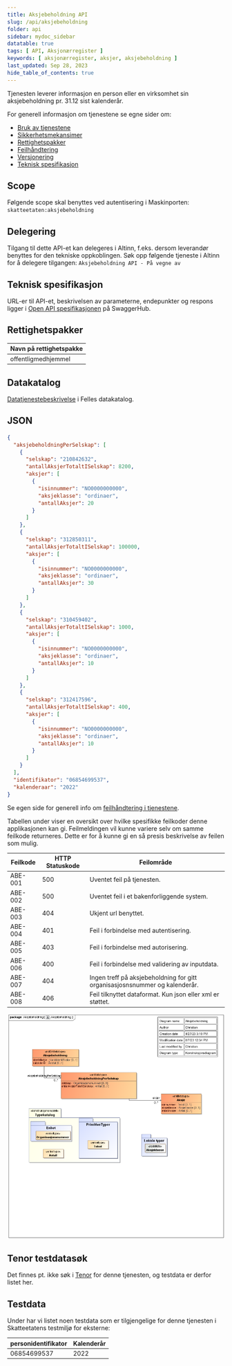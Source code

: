 ```yaml
---
title: Aksjebeholdning API
slug: /api/aksjebeholdning
folder: api
sidebar: mydoc_sidebar
datatable: true
tags: [ API, Aksjonærregister ]
keywords: [ aksjonærregister, aksjer, aksjebeholdning ]
last_updated: Sep 28, 2023
hide_table_of_contents: true
---
```


<summary>Tjenesten leverer informasjon en person eller en virksomhet sin aksjebeholdning pr. 31.12 sist kalenderår.</summary>

<Tabs underline={true}>
<TabItem headerText="Om tjenesten" itemKey="itemKey-1" default>

For generell informasjon om tjenestene se egne sider om:

* [Bruk av tjenestene](../om/bruk.md)
* [Sikkerhetsmekansimer](../om/sikkerhet.md)
* [Rettighetspakker](../om/rettighetspakker.md)
* [Feilhåndtering](../om/feil.md)
* [Versjonering](../om/versjoner.md)
* [Teknisk spesifikasjon](../om/tekniskspesifikasjon.md)

## Scope

Følgende scope skal benyttes ved autentisering i Maskinporten: `skatteetaten:aksjebeholdning`

## Delegering

Tilgang til dette API-et kan delegeres i Altinn, f.eks. dersom leverandør benyttes for den tekniske oppkoblingen. Søk
opp følgende tjeneste i Altinn for å delegere tilgangen: `Aksjebeholdning API - På vegne av`

## Teknisk spesifikasjon

URL-er til API-et, beskrivelsen av parameterne, endepunkter og respons ligger
i [Open API spesifikasjonen](https://app.swaggerhub.com/apis/skatteetaten/aksjebeholdning-api)
på SwaggerHub.

## Rettighetspakker

| Navn på rettighetspakke |	
|-------------------------|
| offentligmedhjemmel     |

## Datakatalog

[Datatjenestebeskrivelse](https://data.norge.no/dataservices/4d2ef08d-b2bb-3d66-af16-449784e58149) i Felles datakatalog.

</TabItem>
<TabItem headerText="Eksempler" itemKey="itemKey-2"> 

## JSON

```json
{
  "aksjebeholdningPerSelskap": [
    {
      "selskap": "210842632",
      "antallAksjerTotaltISelskap": 8200,
      "aksjer": [
        {
          "isinnummer": "NO0000000000",
          "aksjeklasse": "ordinaer",
          "antallAksjer": 20
        }
      ]
    },
    {
      "selskap": "312850311",
      "antallAksjerTotaltISelskap": 100000,
      "aksjer": [
        {
          "isinnummer": "NO0000000000",
          "aksjeklasse": "ordinaer",
          "antallAksjer": 30
        }
      ]
    },
    {
      "selskap": "310459402",
      "antallAksjerTotaltISelskap": 1000,
      "aksjer": [
        {
          "isinnummer": "NO0000000000",
          "aksjeklasse": "ordinaer",
          "antallAksjer": 10
        }
      ]
    },
    {
      "selskap": "312417596",
      "antallAksjerTotaltISelskap": 400,
      "aksjer": [
        {
          "isinnummer": "NO0000000000",
          "aksjeklasse": "ordinaer",
          "antallAksjer": 10
        }
      ]
    }
  ],
  "identifikator": "06854699537",
  "kalenderaar": "2022"
}
```

</TabItem>
<TabItem headerText="Feilkoder" itemKey="itemKey-3">

Se egen side for generell info om [feilhåndtering i tjenestene](../om/feil.md).

Tabellen under viser en oversikt over hvilke spesifikke feilkoder denne applikasjonen kan gi. Feilmeldingen vil kunne variere selv om samme feilkode returneres. Dette er for å kunne gi en så presis beskrivelse av feilen som mulig.

| Feilkode | HTTP Statuskode | Feilområde                                                                  |
|----------|-----------------|-----------------------------------------------------------------------------|
| ABE-001  | 500             | Uventet feil på tjenesten.                                                  |
| ABE-002  | 500             | Uventet feil i et bakenforliggende system.                                  |
| ABE-003  | 404             | Ukjent url benyttet.                                                        |
| ABE-004  | 401             | Feil i forbindelse med autentisering.                                       |
| ABE-005  | 403             | Feil i forbindelse med autorisering.                                        |
| ABE-006  | 400             | Feil i forbindelse med validering av inputdata.                             |
| ABE-007  | 404             | Ingen treff på aksjebeholdning for gitt organisasjosnsnummer og kalenderår. |
| ABE-008  | 406             | Feil tilknyttet dataformat. Kun json eller xml er støttet.                  |

</TabItem>
<TabItem headerText="Informasjonsmodell" itemKey="itemKey-4">

[![Aksjebeholdning](../../static/download/Informasjonsmodell_Aksjebeholdning.png)](../../static/download/Informasjonsmodell_Aksjebeholdning.png)

</TabItem>
<TabItem headerText="Test" itemKey="itemKey-5">

## Tenor testdatasøk

Det finnes pt. ikke søk i [Tenor](../test/tenor.md) for denne tjenesten, og testdata er derfor listet her.

## Testdata

Under har vi listet noen testdata som er tilgjengelige for denne tjenesten i Skatteetatens testmiljø for eksterne:

| personidentifikator | Kalenderår |
|---------------------|------------|
| 06854699537         | 2022       |

</TabItem>
</Tabs>
